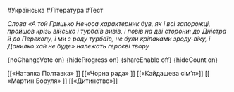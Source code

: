 #Українська #Література #Тест

*Слова «А той Грицько Нечоса характерник був, як і всі запорожці, пройшов крізь військо і турбаїв вивів, і повів на дві сторони: до Дністра й до Перекопу, і ми з роду турбаїв, не були кріпаками зроду-віку, і Данилко хай не буде» належать героєві твору*

{noChangeVote on}
{hideProgress on}
{shareEnable off}
{hideCount on}

[[«Наталка Полтавка» ]]
[[«Чорна рада» ]]
[[«Кайдашева сім’я»]]
[[ «Мартин Боруля» ]]
[[«Дитинство»]]
